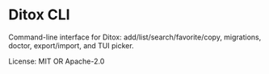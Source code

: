 Ditox CLI
=========

Command-line interface for Ditox: add/list/search/favorite/copy, migrations, doctor, export/import, and TUI picker.

License: MIT OR Apache-2.0
